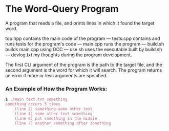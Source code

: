 # The Word-Query Program
A program that reads a file, and prints lines in which it found the target word.

tqp.hpp contains the main code of the program — tests.cpp contains and runs tests for the program's code — main.cpp runs the program — build.sh builds main.cpp using GCC — use.sh uses the executable built by build.sh — devlog.txt my thoughts during the program development.

The first CLI argument of the program is the path to the target file, and the second argument is the word for which it will search. The program returns an error if more or less arguments are specified.

### An Example of How the Program Works:
```ruby
$ ./main text.txt something
something occurs 5 times
    (line 2) something some other text
    (line 4) some other text something
    (line 6) put something in the middle
    (line 7) another something after something
```
